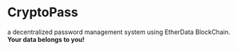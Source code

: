 # CryptoPass

a decentralized password management system using EtherData BlockChain. **Your data belongs to you!**
